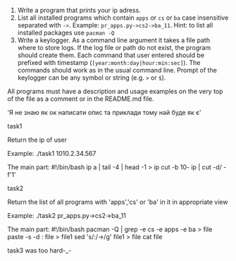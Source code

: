 1. Write a program that prints your ip adress.
2. List all installed programs which contain `apps` or `cs` or `ba` case insensitive separated with `->`. Example: `pr_apps.py->cs2->ba_11`. Hint: to list all installed packages use `pacman -Q`
3. Write a keylogger. As a command line argument it takes a file path where to store logs. If the log file or path do not exist, the program should create them. Each command that user entered should be prefixed with timestamp (`[year:month:day|hour:min:sec]`). The commands should work as in the usual command line. Prompt of the keylogger can be any symbol or string (e.g. `>` or `$`).

All programs must have a description and usage examples on the very top of the file as a comment or in the README.md file.


'Я не знаю як ок написати опис та приклади тому най буде як є'


task1

Return the ip of user

Example:
./task1
1010.2.34.567

The main part:
#!/bin/bash
ip a | tail -4 | head -1 > ip
cut -b 10- ip | cut -d/ -f'1'


task2

Return the list of all programs with 'apps','cs' or 'ba' in it in appropriate view

Example:
./task2
pr_apps.py->cs2->ba_11

The main part:
#!/bin/bash
pacman -Q | grep -e cs -e apps -e ba > file
paste -s -d : file > file1
sed 's/:/->/g' file1 > file
cat file


task3 was too hard-_-
